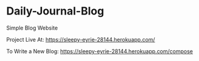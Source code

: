 # Daily-Journal-Blog
Simple Blog Website

Project Live At: https://sleepy-eyrie-28144.herokuapp.com/

To Write a New Blog: https://sleepy-eyrie-28144.herokuapp.com/compose
